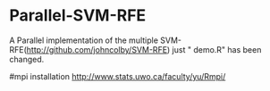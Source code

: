 # Parallel-SVM-RFE
A Parallel implementation of the multiple SVM-RFE(http://github.com/johncolby/SVM-RFE)
just " demo.R" has been changed.

#mpi installation
http://www.stats.uwo.ca/faculty/yu/Rmpi/

